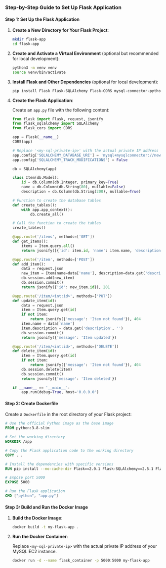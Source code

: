 
### Step-by-Step Guide to Set Up Flask Application

#### Step 1: Set Up the Flask Application

1. **Create a New Directory for Your Flask Project**:

    ```bash
    mkdir flask-app
    cd flask-app
    ```

2. **Create and Activate a Virtual Environment** (optional but recommended for local development):

    ```bash
    python3 -m venv venv
    source venv/bin/activate
    ```

3. **Install Flask and Other Dependencies** (optional for local development):

    ```bash
    pip install Flask Flask-SQLAlchemy Flask-CORS mysql-connector-python
    ```

4. **Create the Flask Application**:

    Create an `app.py` file with the following content:

    ```python
    from flask import Flask, request, jsonify
    from flask_sqlalchemy import SQLAlchemy
    from flask_cors import CORS

    app = Flask(__name__)
    CORS(app)

    # Replace '<my-sql-private-ip>' with the actual private IP address of your MySQL instance
    app.config['SQLALCHEMY_DATABASE_URI'] = 'mysql+mysqlconnector://newuser:newpass@<my-sql-private-ip>/test_db'
    app.config['SQLALCHEMY_TRACK_MODIFICATIONS'] = False

    db = SQLAlchemy(app)

    class Item(db.Model):
        id = db.Column(db.Integer, primary_key=True)
        name = db.Column(db.String(80), nullable=False)
        description = db.Column(db.String(200), nullable=True)

    # Function to create the database tables
    def create_tables():
        with app.app_context():
            db.create_all()

    # Call the function to create the tables
    create_tables()

    @app.route('/items', methods=['GET'])
    def get_items():
        items = Item.query.all()
        return jsonify([{'id': item.id, 'name': item.name, 'description': item.description} for item in items])

    @app.route('/item', methods=['POST'])
    def add_item():
        data = request.json
        new_item = Item(name=data['name'], description=data.get('description', ''))
        db.session.add(new_item)
        db.session.commit()
        return jsonify({'id': new_item.id}), 201

    @app.route('/item/<int:id>', methods=['PUT'])
    def update_item(id):
        data = request.json
        item = Item.query.get(id)
        if not item:
            return jsonify({'message': 'Item not found'}), 404
        item.name = data['name']
        item.description = data.get('description', '')
        db.session.commit()
        return jsonify({'message': 'Item updated'})

    @app.route('/item/<int:id>', methods=['DELETE'])
    def delete_item(id):
        item = Item.query.get(id)
        if not item:
            return jsonify({'message': 'Item not found'}), 404
        db.session.delete(item)
        db.session.commit()
        return jsonify({'message': 'Item deleted'})

    if __name__ == '__main__':
        app.run(debug=True, host='0.0.0.0')
    ```

#### Step 2: Create Dockerfile

Create a `Dockerfile` in the root directory of your Flask project:

```Dockerfile
# Use the official Python image as the base image
FROM python:3.8-slim

# Set the working directory
WORKDIR /app

# Copy the Flask application code to the working directory
COPY . .

# Install the dependencies with specific versions
RUN pip install --no-cache-dir Flask==2.0.1 Flask-SQLAlchemy==2.5.1 Flask-CORS==3.0.10 mysql-connector-python==8.0.25 Werkzeug==2.0.1 SQLAlchemy==1.3.23

# Expose port 5000
EXPOSE 5000

# Run the Flask application
CMD ["python", "app.py"]
```

#### Step 3: Build and Run the Docker Image

1. **Build the Docker Image**:

    ```bash
    docker build -t my-flask-app .
    ```

2. **Run the Docker Container**:

    Replace `<my-sql-private-ip>` with the actual private IP address of your MySQL EC2 instance.

    ```bash
    docker run -d --name flask_container -p 5000:5000 my-flask-app
    ```

